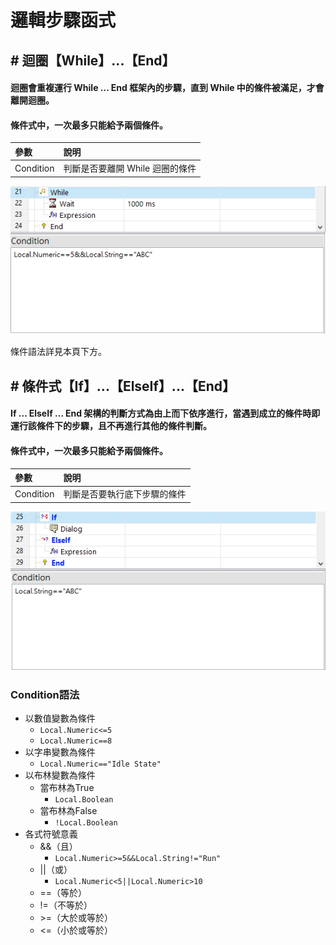 # 邏輯步驟函式

## \# 迴圈【While】...【End】

#### 迴圈會重複運行 While ... End 框架內的步驟，直到 While 中的條件被滿足，才會離開迴圈。

#### 條件式中，一次最多只能給予兩個條件。

| 參數 | 說明 |
| :--- | :--- |
| Condition | 判斷是否要離開 While 迴圈的條件 |

![While ... End](../../../../.gitbook/assets/step_while%20%281%29.PNG)

條件語法詳見本頁下方。

## \# 條件式【If】...【ElseIf】...【End】

#### If ... ElseIf ... End 架構的判斷方式為由上而下依序進行，當遇到成立的條件時即運行該條件下的步驟，且不再進行其他的條件判斷。

#### 條件式中，一次最多只能給予兩個條件。

| 參數 | 說明 |
| :--- | :--- |
| Condition | 判斷是否要執行底下步驟的條件 |

![If ... ElseIf ... End](../../../../.gitbook/assets/step_if.PNG)

### Condition語法

* 以數值變數為條件
  * `Local.Numeric<=5`
  * `Local.Numeric==8`
* 以字串變數為條件
  * `Local.Numeric=="Idle State"`
* 以布林變數為條件
  * 當布林為True
    * `Local.Boolean`
  * 當布林為False
    * `!Local.Boolean`
* 各式符號意義
  * &&（且）
    * `Local.Numeric>=5&&Local.String!="Run"`
  * \|\|（或）
    * `Local.Numeric<5||Local.Numeric>10`
  * ==（等於）
  * !=（不等於）
  * &gt;=（大於或等於）
  * &lt;=（小於或等於）

